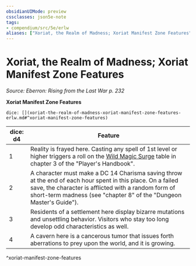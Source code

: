 ```yaml
---
obsidianUIMode: preview
cssclasses: json5e-note
tags:
- compendium/src/5e/erlw
aliases: ["Xoriat, the Realm of Madness; Xoriat Manifest Zone Features"]
---
```

# Xoriat, the Realm of Madness; Xoriat Manifest Zone Features
*Source: Eberron: Rising from the Last War p. 232* 

**Xoriat Manifest Zone Features**

`dice: [](xoriat-the-realm-of-madness-xoriat-manifest-zone-features-erlw.md#^xoriat-manifest-zone-features)`

| dice: d4 | Feature |
|----------|---------|
| 1 | Reality is frayed here. Casting any spell of 1st level or higher triggers a roll on the [Wild Magic Surge](compendium/tables/wild-magic-surge.md) table in chapter 3 of the "Player's Handbook". |
| 2 | A character must make a DC 14 Charisma saving throw at the end of each hour spent in this place. On a failed save, the character is afflicted with a random form of short-term madness (see "chapter 8" of the "Dungeon Master's Guide"). |
| 3 | Residents of a settlement here display bizarre mutations and unsettling behavior. Visitors who stay too long develop odd characteristics as well. |
| 4 | A cavern here is a cancerous tumor that issues forth aberrations to prey upon the world, and it is growing. |
^xoriat-manifest-zone-features